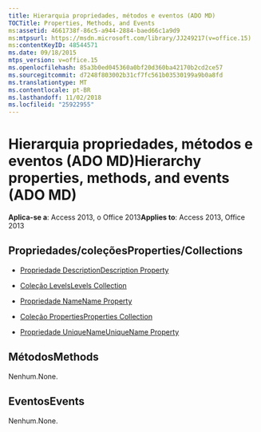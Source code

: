 ```yaml
---
title: Hierarquia propriedades, métodos e eventos (ADO MD)
TOCTitle: Properties, Methods, and Events
ms:assetid: 4661738f-86c5-a944-2884-baed66c1a9d9
ms:mtpsurl: https://msdn.microsoft.com/library/JJ249217(v=office.15)
ms:contentKeyID: 48544571
ms.date: 09/18/2015
mtps_version: v=office.15
ms.openlocfilehash: 85a3b0ed045360a0bf20d360ba42170b2cd2ce57
ms.sourcegitcommit: d7248f803002b31cf7fc561b03530199a9b0a8fd
ms.translationtype: MT
ms.contentlocale: pt-BR
ms.lasthandoff: 11/02/2018
ms.locfileid: "25922955"
---
```

# <a name="hierarchy-properties-methods-and-events-ado-md"></a><span data-ttu-id="c6604-102">Hierarquia propriedades, métodos e eventos (ADO MD)</span><span class="sxs-lookup"><span data-stu-id="c6604-102">Hierarchy properties, methods, and events (ADO MD)</span></span>


<span data-ttu-id="c6604-103">**Aplica-se a**: Access 2013, o Office 2013</span><span class="sxs-lookup"><span data-stu-id="c6604-103">**Applies to**: Access 2013, Office 2013</span></span>


## <a name="propertiescollections"></a><span data-ttu-id="c6604-104">Propriedades/coleções</span><span class="sxs-lookup"><span data-stu-id="c6604-104">Properties/Collections</span></span>

- [<span data-ttu-id="c6604-105">Propriedade Description</span><span class="sxs-lookup"><span data-stu-id="c6604-105">Description Property</span></span>](description-property-ado-md.md)

- [<span data-ttu-id="c6604-106">Coleção Levels</span><span class="sxs-lookup"><span data-stu-id="c6604-106">Levels Collection</span></span>](levels-collection-ado-md.md)

- [<span data-ttu-id="c6604-107">Propriedade Name</span><span class="sxs-lookup"><span data-stu-id="c6604-107">Name Property</span></span>](name-property-ado-md.md)

- [<span data-ttu-id="c6604-108">Coleção Properties</span><span class="sxs-lookup"><span data-stu-id="c6604-108">Properties Collection</span></span>](properties-collection-ado.md)

- [<span data-ttu-id="c6604-109">Propriedade UniqueName</span><span class="sxs-lookup"><span data-stu-id="c6604-109">UniqueName Property</span></span>](uniquename-property-ado-md.md)

## <a name="methods"></a><span data-ttu-id="c6604-110">Métodos</span><span class="sxs-lookup"><span data-stu-id="c6604-110">Methods</span></span>

<span data-ttu-id="c6604-111">Nenhum.</span><span class="sxs-lookup"><span data-stu-id="c6604-111">None.</span></span>

## <a name="events"></a><span data-ttu-id="c6604-112">Eventos</span><span class="sxs-lookup"><span data-stu-id="c6604-112">Events</span></span>

<span data-ttu-id="c6604-113">Nenhum.</span><span class="sxs-lookup"><span data-stu-id="c6604-113">None.</span></span>


